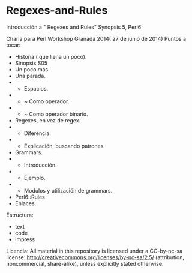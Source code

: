 Regexes-and-Rules
=================

Introducción a " Regexes and Rules" Synopsis 5, Perl6

Charla para Perl Workshop Granada 2014( 27 de junio de 2014)
Puntos a tocar:

- Historia ( que llena un poco).
- Sinopsis S05
- Un poco más.
- Una parada.
- - Espacios.
- - ~ Como operador.
- - ~ Como operador binario.
- Regexes, en vez de regex.
- - Diferencia.
- - Explicación, buscando patrones. 
- Grammars.
- - Introducción.
- - Ejemplo.
- - Modulos y utilización de grammars.
- Perl6::Rules
- Enlaces.

Estructura:

- text
- code
- impress

Licencia:
All material in this repository is licensed under a CC-by-nc-sa
license: <http://creativecommons.org/licenses/by-nc-sa/2.5/>
(attribution, noncommercial, share-alike), unless explicitly stated
otherwise.
